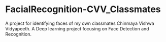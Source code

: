 # FacialRecognition-CVV_Classmates
A project for identifying faces of my own classmates Chinmaya Vishwa Vidyapeeth. A Deep learning project focusing on Face Detection and Recognition.
